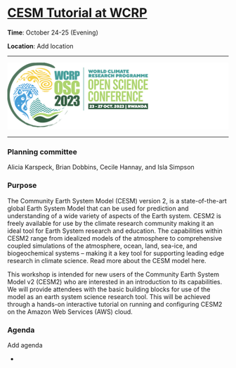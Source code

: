 # [CESM Tutorial at WCRP](https://ncar.github.io/CESM-Tutorial-WCRP/README.html)

**Time**: October 24-25 (Evening)

**Location**: Add location
___
![Will add WCRP logo](images/logo_WCRP.png)
___

### Planning committee
Alicia Karspeck, Brian Dobbins, Cecile Hannay, and Isla Simpson 

### Purpose

The Community Earth System Model (CESM) version 2, is a state-of-the-art global Earth System Model that can be used for prediction and understanding of a wide variety of aspects of the Earth system. CESM2 is freely available for use by the climate research community making it an ideal tool for Earth System research and education. The capabilities within CESM2 range from idealized models of the atmosphere to comprehensive coupled simulations of the atmosphere, ocean, land, sea-ice, and biogeochemical systems – making it a key tool for supporting leading edge research in climate science. Read more about the CESM model here.

This workshop is intended for new users of the Community Earth System Model v2 (CESM2) who are interested in an introduction to its capabilities.  We will provide attendees with the basic building blocks for use of the model as an earth system science research tool. This will be achieved through a hands-on interactive tutorial on running and configuring CESM2 on the Amazon Web Services (AWS) cloud.

### Agenda

Add agenda

- 			


